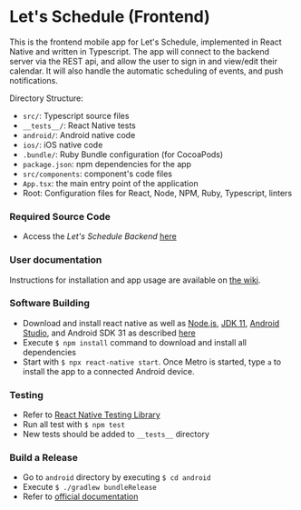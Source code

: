 # Let's Schedule (Frontend)

This is the frontend mobile app for Let's Schedule, implemented in React Native and written in Typescript. The app will connect to the backend server via the REST api, and allow the user to sign in and view/edit their calendar. It will also handle the automatic scheduling of events, and push notifications.

Directory Structure:

- `src/`: Typescript source files
- `__tests__/`: React Native tests
- `android/`: Android native code
- `ios/`: iOS native code
- `.bundle/`: Ruby Bundle configuration (for CocoaPods)
- `package.json`: npm dependencies for the app
- `src/components`: component's code files
- `App.tsx`: the main entry point of the application
- Root: Configuration files for React, Node, NPM, Ruby, Typescript, linters

### Required Source Code

- Access the _Let's Schedule Backend_ [here](https://github.com/lets-schedule/lets-schedule-backend)

### User documentation

Instructions for installation and app usage are available on [the wiki](https://github.com/lets-schedule/lets-schedule-frontend/wiki).

### Software Building

- Download and install react native as well as [Node.js](https://nodejs.org/en/download/), [JDK 11](https://www.oracle.com/java/technologies/javase/jdk11-archive-downloads.html), [Android Studio](https://developer.android.com/studio), and Android SDK 31 as described [here](https://reactnative.dev/docs/environment-setup)
- Execute `$ npm install` command to download and install all dependencies
- Start with `$ npx react-native start`. Once Metro is started, type `a` to install the app to a connected Android device.

### Testing

- Refer to [React Native Testing Library](https://callstack.github.io/react-native-testing-library/)
- Run all test with `$ npm test`
- New tests should be added to `__tests__` directory

### Build a Release

- Go to `android` directory by executing `$ cd android`
- Execute `$ ./gradlew bundleRelease`
- Refer to [official documentation](https://reactnative.dev/docs/signed-apk-android#generating-the-release-aab)
